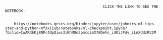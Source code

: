                                                 CLICK THE LINK TO SEE THE NOTEBOOK:
                                                
                                                
        https://notebooks.gesis.org/binder/jupyter/user/johntrs-ml-tips-yter-and-python-mfzxjiub/notebooks/ml-checkpoint.ipynb?fbclid=IwAR3kKj8NPc4UpQiws3iKhMUo2pmcqimX7BDehn_iUKiJFdv_iLnXddzRV2M
